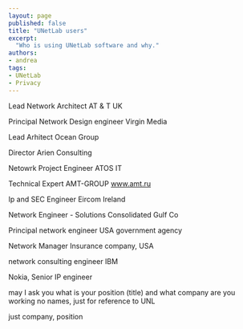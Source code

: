 ```yaml
---
layout: page
published: false
title: "UNetLab users"
excerpt:
  "Who is using UNetLab software and why."
authors:
- andrea
tags:
- UNetLab
- Privacy
---
```



Lead Network Architect
AT & T UK

Principal Network Design engineer
Virgin Media

Lead Arhitect
Ocean Group

Director
Arien Consulting

Netowrk Project Engineer
ATOS IT

Technical Expert
AMT-GROUP www.amt.ru

Ip and SEC Engineer 
Eircom Ireland

Network Engineer - Solutions 
Consolidated Gulf Co

Principal network engineer 
USA government agency

Network  Manager
Insurance company, USA

network consulting engineer
IBM

Nokia, Senior IP engineer


may I ask you what is your position (title) and what company are you working
no names, just for reference to UNL

just company, position

